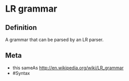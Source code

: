 # LR grammar

## Definition
A grammar that can be parsed by an LR parser.

## Meta
* this sameAs http://en.wikipedia.org/wiki/LR_grammar
* #Syntax
